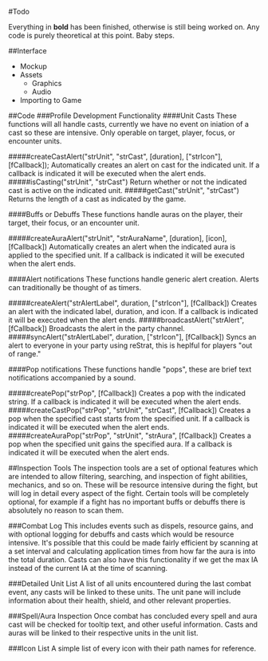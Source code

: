#Todo

Everything in **bold** has been finished, otherwise is still being worked on. Any code is purely theoretical at this point. Baby steps.

##Interface
- Mockup
- Assets
    - Graphics
    - Audio
- Importing to Game

##Code
###Profile Development Functionality
####Unit Casts
These functions will all handle casts, currently we have no event on iniation of a cast so these are intensive. Only operable on target, player, focus, or encounter units.

#####createCastAlert("strUnit", "strCast", [duration], ["strIcon"], [fCallback]);
Automatically creates an alert on cast for the indicated unit. If a callback is indicated it will be executed when the alert ends.  
#####isCasting("strUnit", "strCast")
Return whether or not the indicated cast is active on the indicated unit.
#####getCast("strUnit", "strCast")
Returns the length of a cast as indicated by the game.

####Buffs or Debuffs
These functions handle auras on the player, their target, their focus, or an encounter unit.

#####createAuraAlert("strUnit", "strAuraName", [duration], [icon], [fCallback])
Automatically creates an alert when the indicated aura is applied to the specified unit. If a callback is indicated it will be executed when the alert ends.

####Alert notifications
These functions handle generic alert creation. Alerts can traditionally be thought of as timers.

#####createAlert("strAlertLabel", duration, ["strIcon"], [fCallback])
Creates an alert with the indicated label, duration, and icon. If a callback is indicated it will be executed when the alert ends.
#####broadcastAlert("strAlert", [fCallback])
Broadcasts the alert in the party channel.
#####syncAlert("strAlertLabel", duration, ["strIcon"], [fCallback])
Syncs an alert to everyone in your party using reStrat, this is heplful for players "out of range."

####Pop notifications
These functions handle "pops", these are brief text notifications accompanied by a sound.

#####createPop("strPop", [fCallback])
Creates a pop with the indicated string. If a callback is indicated it will be executed when the alert ends.
#####createCastPop("strPop", "strUnit", "strCast", [fCallback])
Creates a  pop when the specified cast starts from the specified unit. If a callback is indicated it will be executed when the alert ends.
#####createAuraPop("strPop", "strUnit", "strAura", [fCallback])
Creates a pop when the specified unit gains the specified aura. If a callback is indicated it will be executed when the alert ends.

##Inspection Tools
The inspection tools are a set of optional features which are intended to allow filtering, searching, and inspection of fight abilities, mechanics, and so on. These will be resource intensive during the fight, but will log in detail every aspect of the fight. Certain tools will be completely optional, for example if a fight has no important buffs or debuffs there is absolutely no reason to scan them.

###Combat Log
This includes events such as dispels, resource gains, and with optional logging for debuffs and casts which would be resource intensive. It's possible that this could be made fairly efficient by scanning at a set interval and calculating application times from how far the aura is into the total duration. Casts can also have this functionality if we get the max IA instead of the current IA at the time of scanning. 

###Detailed Unit List
A list of all units encountered during the last combat event, any casts will be linked to these units. The unit pane will include information about their health, shield, and other relevant properties. 

###Spell/Aura Inspection
Once combat has concluded every spell and aura cast will be checked for tooltip text, and other useful information. Casts and auras will be linked to their respective units in the unit list.

###Icon List
A simple list of every icon with their path names for reference.
